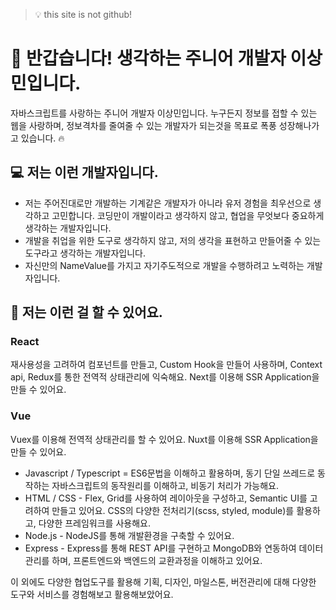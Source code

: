 
> 💡 this site is not github!

# 👋 반갑습니다! 생각하는 주니어 개발자 이상민입니다.

자바스크립트를 사랑하는 주니어 개발자 이상민입니다. 누구든지 정보를 접할 수 있는 웹을 사랑하며, 정보격차를 줄여줄 수 있는 개발자가 되는것을 목표로 폭풍 성장해나가고 있습니다. 🔥

## 💻 저는 이런 개발자입니다.

- 저는 주어진대로만 개발하는 기계같은 개발자가 아니라 유저 경험을 최우선으로 생각하고 고민합니다. 코딩만이 개발이라고 생각하지 않고, 협업을 무엇보다 중요하게 생각하는 개발자입니다.
- 개발을 취업을 위한 도구로 생각하지 않고, 저의 생각을 표현하고 만들어줄 수 있는 도구라고 생각하는 개발자입니다.
- 자신만의 NameValue를 가지고 자기주도적으로 개발을 수행하려고 노력하는 개발자입니다.

## 📒 저는 이런 걸 할 수 있어요.

### React
 재사용성을 고려하여 컴포넌트를 만들고, Custom Hook을 만들어 사용하며, Context api, Redux를 통한 전역적 상태관리에 익숙해요. Next를 이용해 SSR Application을 만들 수 있어요.

### Vue 
Vuex를 이용해 전역적 상태관리를 할 수 있어요. Nuxt를 이용해 SSR Application을 만들 수 있어요.

- Javascript / Typescript = ES6문법을 이해하고 활용하며, 동기 단일 쓰레드로 동작하는 자바스크립트의 동작원리를 이해하고, 비동기 처리가 가능해요.
- HTML / CSS - Flex, Grid를 사용하여 레이아웃을 구성하고, Semantic UI를 고려하여 만들고 있어요. CSS의 다양한 전처리기(scss, styled, module)를 활용하고, 다양한 프레임워크를 사용해요.
- Node.js - NodeJS를 통해 개발환경을 구축할 수 있어요.
- Express - Express를 통해 REST API를 구현하고 MongoDB와 연동하여 데이터관리를 하며, 프론트엔드와 백엔드의 교환과정을 이해하고 있어요.

이 외에도 다양한 협업도구를 활용해 기획, 디자인, 마일스톤, 버전관리에 대해 다양한 도구와 서비스를 경험해보고 활용해보았어요.